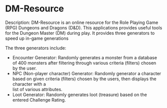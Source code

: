 # DM-Resource
Description:
DM-Resource is an online resource for the Role Playing Game (RPG) Dungeons and Dragons (D&D).
This applications provides useful tools for the Dungeon Master (DM) during play.
It provides three generators to speed up in-game generations

The three generators include:
- Encounter Generator: 
  Randomly generates a monster from a database of 400 monsters after filtering through various criteria (filters) chosen 
  by the user.
- NPC (Non-player character) Generator:
  Randomly generator a character based on given criteria (filters) chosen by the users, then displays the character with a   
  list of various attributes.
- Loot Generator:
  Randomly generates loot (treasure) based on the entered Challenge Rating.
